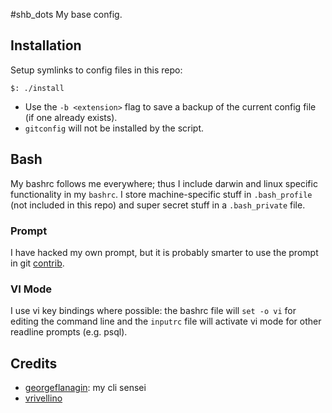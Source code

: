 #shb_dots
My base config.

## Installation
Setup symlinks to config files in this repo:
```
$: ./install
```
* Use the `-b <extension>` flag to save a backup of the current config file (if one already exists).
* `gitconfig` will not be installed by the script.

## Bash
My bashrc follows me everywhere; thus I include darwin and linux specific functionality in my `bashrc`. I store machine-specific stuff in `.bash_profile` (not included in this repo) and super secret stuff in a `.bash_private` file.

### Prompt
I have hacked my own prompt, but it is probably smarter to use the prompt in git [contrib](https://github.com/git/git/blob/master/contrib/completion/git-prompt.sh).

### VI Mode
I use vi key bindings where possible: the bashrc file will `set -o vi` for editing the command line and the `inputrc` file will activate vi mode for other readline prompts (e.g. psql).

## Credits
* [georgeflanagin](https://github.com/georgeflanagin): my cli sensei
* [vrivellino](https://github.com/vrivellino)
